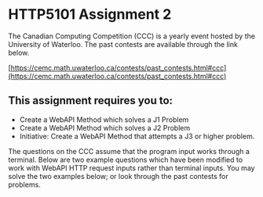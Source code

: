 # HTTP5101 Assignment 2



The Canadian Computing Competition (CCC) is a yearly event hosted by the University of Waterloo. The past contests are available through the link below.

[https://cemc.math.uwaterloo.ca/contests/past_contests.html#ccc](https://cemc.math.uwaterloo.ca/contests/past_contests.html#ccc)

## This assignment requires you to:
- Create a WebAPI Method which solves a J1 Problem
- Create a WebAPI Method which solves a J2 Problem
- Initiative: Create a WebAPI Method that attempts a J3 or higher problem.
  
The questions on the CCC assume that the program input works through a terminal. Below are two example questions which have been
modified to work with WebAPI HTTP request inputs rather than terminal inputs. You may solve the two examples below; or look through the past
contests for problems.
